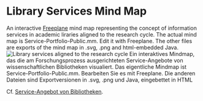 # Library Services Mind Map
An interactive [Freeplane](http://www.freeplane.org) mind map representing the concept of information services in academic liraries aligned to the research cycle. The actual mind map is Service-Portfolio-Public.mm. Edit it with Freeplane. The other files are exports of the mind map in .svg, .png and html-embedded Java.
![Library services aligned to the research cycle](https://raw.githubusercontent.com/jmiba/library-services/master/Service-Portfolio-Public.png)
Ein interaktives Mindmap, das die am Forschungsprozess ausgerichteten Service-Angebote von wissenschaftlichen Bibliotheken visualiert. Das eigentliche Mindmap ist Service-Portfolio-Public.mm. Bearbeiten Sie es mit Freeplane. Die anderen Dateien sind Exportversionen in .svg, .png und Java, eingebettet in HTML

Cf. [Service-Angebot von Bibliotheken](http://www.jensmittelbach.de/service/).
